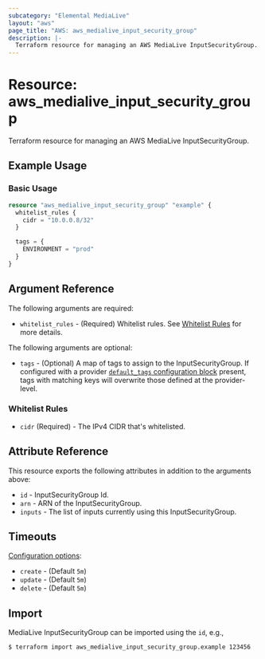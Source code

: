 ```yaml
---
subcategory: "Elemental MediaLive"
layout: "aws"
page_title: "AWS: aws_medialive_input_security_group"
description: |-
  Terraform resource for managing an AWS MediaLive InputSecurityGroup.
---
```


# Resource: aws_medialive_input_security_group

Terraform resource for managing an AWS MediaLive InputSecurityGroup.

## Example Usage

### Basic Usage

```terraform
resource "aws_medialive_input_security_group" "example" {
  whitelist_rules {
    cidr = "10.0.0.8/32"
  }

  tags = {
    ENVIRONMENT = "prod"
  }
}
```

## Argument Reference

The following arguments are required:

* `whitelist_rules` - (Required) Whitelist rules. See [Whitelist Rules](#whitelist-rules) for more details.

The following arguments are optional:

* `tags` - (Optional) A map of tags to assign to the InputSecurityGroup. If configured with a provider [`default_tags` configuration block](/docs/providers/aws/index.html#default_tags-configuration-block) present, tags with matching keys will overwrite those defined at the provider-level.

### Whitelist Rules

* `cidr` (Required) - The IPv4 CIDR that's whitelisted.

## Attribute Reference

This resource exports the following attributes in addition to the arguments above:

* `id` - InputSecurityGroup Id.
* `arn` - ARN of the InputSecurityGroup.
* `inputs` - The list of inputs currently using this InputSecurityGroup.

## Timeouts

[Configuration options](https://developer.hashicorp.com/terraform/language/resources/syntax#operation-timeouts):

* `create` - (Default `5m`)
* `update` - (Default `5m`)
* `delete` - (Default `5m`)

## Import

MediaLive InputSecurityGroup can be imported using the `id`, e.g.,

```
$ terraform import aws_medialive_input_security_group.example 123456
```
